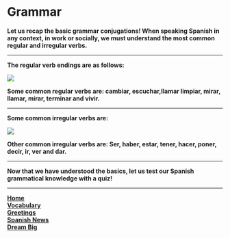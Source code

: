 <p>
<h1>Grammar</h1>
</p>
<strong>Let us recap the basic grammar conjugations! When speaking Spanish in any context, in work or socially, we must understand the most common regular and irregular verbs.</strong>
<hr>
<p><strong>The regular verb endings are as follows:</strong></p>
<img src="https://i0.wp.com/blog.lingodeer.com/wp-content/uploads/2019/08/LingoDeer-spanish-veb-conjugation-vosotros.png?resize=598%2C385&ssl=1">
<p><strong>Some common regular verbs are: cambiar, escuchar,llamar limpiar, mirar, llamar, mirar, terminar and vivir.</strong></p>
<hr>
<p><strong>Some common irregular verbs are:<strong></p>
<img src="https://i0.wp.com/blog.lingodeer.com/wp-content/uploads/2019/08/LingoDeer-spanish-veb-conjugation-irregulars.png?w=566&ssl=1">
 
<p>Other common irregular verbs are: Ser, haber, estar, tener, hacer, poner, decir, ir, ver and dar.</p>
<hr>
<p> Now that we have understood the basics, let us test our Spanish grammatical knowledge with a quiz!</p>


<hr>
<p><a href="index.html">Home</a><br />
 <a href="page2.html">Vocabulary</a><br />
<a href="page4.html">Greetings</a><br />
 <a href="page5.html">Spanish News</a><br />
<a href="page6.html">Dream Big</a></p>
